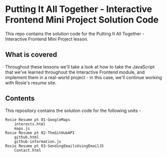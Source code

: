 # Putting It All Together - Interactive Frontend Mini Project Solution Code

This repo contains the solution code for the Putting It All Together - Interactive Frontend Mini Project lesson.

## What is covered

Throughout these lessons we'll take a look at how to take the JavaScript that we've learned throughout the Interactive Frontend module, and implement them in a real-world project - in this case, we'll continue working with Rosie's resume site.
## Contents

This repository contains the solution code for the following units -

    Rosie Resume pt 01-GoogleMaps
        interests.html
        maps.js
    Rosie Resume pt 02-TheGitHubAPI
        github.html
        github-information.js
    Rosie Resume pt 03-SendingEmailsUsingEmailJS
        Contact.html
